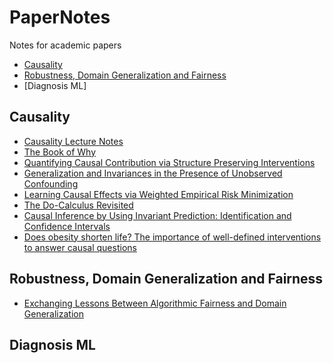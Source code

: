 # PaperNotes
Notes for academic papers

- [Causality](#causality)
- [Robustness, Domain Generalization and Fairness](#robustness-domain-generalization-and-fairness)
- [Diagnosis ML]

## Causality
- [Causality Lecture Notes](Causality/CausalityLectureNotes.md)
- [The Book of Why](Causality/TheBookOfWhy.md)
- [Quantifying Causal Contribution via Structure Preserving Interventions](Causality/QuanCIC.md)
- [Generalization and Invariances in the Presence of Unobserved Confounding](Causality/GenInvarUnobConf.md)
- [Learning Causal Effects via Weighted Empirical Risk Minimization](Causality/LearnCIWERM.md)
- [The Do-Calculus Revisited](Causality/DoCalculusRe.md)
- [Causal Inference by Using Invariant Prediction: Identification and Confidence Intervals](Causality/CausalInvariantPrediction.md)
- [Does obesity shorten life? The importance of well-defined interventions to answer causal questions](Causality/ObeConsistency.md)


## Robustness, Domain Generalization and Fairness
- [Exchanging Lessons Between Algorithmic Fairness and Domain Generalization](RB&DG&Fair/LessonBetweenDOFair.md)

## Diagnosis ML